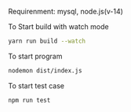 Requirenment: mysql, node.js(v-14)

To Start build with watch mode

```bash
yarn run build --watch
```

To start program

```bash
nodemon dist/index.js
```

To start test case 

```bash
npm run test
```
